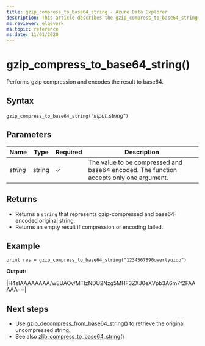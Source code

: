 ```yaml
---
title: gzip_compress_to_base64_string - Azure Data Explorer 
description: This article describes the gzip_compress_to_base64_string() command in Azure Data Explorer.
ms.reviewer: elgevork
ms.topic: reference
ms.date: 11/01/2020
---
```


# gzip_compress_to_base64_string()

Performs gzip compression and encodes the result to base64.


## Syntax

`gzip_compress_to_base64_string("`*input_string*"`)`

## Parameters

| Name | Type | Required | Description |
|--|--|--|--|
| *string* | string | &check; | The value to be compressed and base64 encoded. The function accepts only one argument.|

## Returns

* Returns a `string` that represents gzip-compressed and base64-encoded original string. 
* Returns an empty result if compression or encoding failed.

## Example
```kusto
print res = gzip_compress_to_base64_string("1234567890qwertyuiop")
```

**Output:** 

|H4sIAAAAAAAA/wEUAOv/MTIzNDU2Nzg5MHF3ZXJ0eXVpb3A6m7f2FAAAAA==|

## Next steps

* Use [gzip_decompress_from_base64_string()](gzip-base64-decompress.md) to retrieve the original uncompressed string.
* See also [zlib_compress_to_base64_string()](zlib-base64-compress.md)
